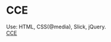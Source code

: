 # ССE
Use: HTML, CSS(@media), Slick, jQuery.</br>
[ССE](https://vitalinkaa.github.io/layout_7hours/)
